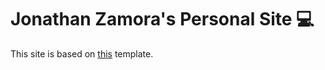 # Jonathan Zamora's Personal Site 💻

This site is based on [this](https://github.com/PingchuanMa/PingchuanMa.github.io) template.
